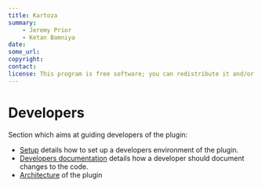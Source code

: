 ```yaml
---
title: Kartoza
summary:
    - Jeremy Prior
    - Ketan Bamniya
date:
some_url:
copyright:
contact:
license: This program is free software; you can redistribute it and/or modify it under the terms of the GNU Affero General Public License as published by the Free Software Foundation; either version 3 of the License, or (at your option) any later version.
---
```


# Developers

Section which aims at guiding developers of the plugin:

* [Setup](setup/index.md) details how to set up a developers environment of the plugin.
* [Developers documentation](documentation/index.md) details how a developer should document changes to the code.
* [Architecture](architecture/index.md) of the plugin